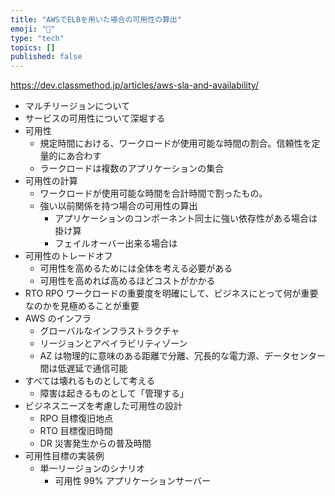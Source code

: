 ```yaml
---
title: "AWSでELBを用いた場合の可用性の算出"
emoji: "🍣"
type: "tech"
topics: []
published: false
---
```


https://dev.classmethod.jp/articles/aws-sla-and-availability/

- マルチリージョンについて
- サービスの可用性について深堀する
- 可用性
  - 規定時間における、ワークロードが使用可能な時間の割合。信頼性を定量的にあ合わす
  - ラークロードは複数のアプリケーションの集合
- 可用性の計算
  - ワークロードが使用可能な時間を合計時間で割ったもの。
  - 強い以前関係を持つ場合の可用性の算出
    - アプリケーションのコンポーネント同士に強い依存性がある場合は掛け算
    - フェイルオーバー出来る場合は
- 可用性のトレードオフ
  - 可用性を高めるためには全体を考える必要がある
  - 可用性を高めれば高めるほどコストがかかる
- RTO RPO ワークロードの重要度を明確にして、ビジネスにとって何が重要なのかを見極めることが重要
- AWS のインフラ
  - グローバルなインフラストラクチャ
  - リージョンとアベイラビリティゾーン
  - AZ は物理的に意味のある距離で分離、冗長的な電力源、データセンター間は低遅延で通信可能
- すべては壊れるものとして考える
  - 障害は起きるものとして「管理する」
- ビジネスニーズを考慮した可用性の設計
  - RPO 目標復旧地点
  - RTO 目標復旧時間
  - DR 災害発生からの普及時間
- 可用性目標の実装例
  - 単一リージョンのシナリオ
    - 可用性 99% アプリケーションサーバー
